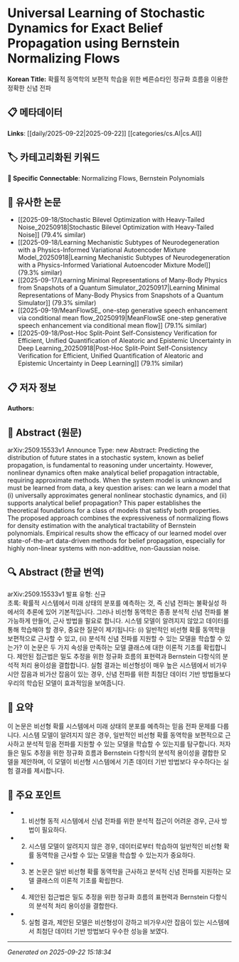 # Universal Learning of Stochastic Dynamics for Exact Belief Propagation using Bernstein Normalizing Flows

**Korean Title:** 확률적 동역학의 보편적 학습을 위한 베른슈타인 정규화 흐름을 이용한 정확한 신념 전파

## 📋 메타데이터

**Links**: [[daily/2025-09-22|2025-09-22]] [[categories/cs.AI|cs.AI]]

## 🏷️ 카테고리화된 키워드
**🔗 Specific Connectable**: Normalizing Flows, Bernstein Polynomials

## 🔗 유사한 논문
- [[2025-09-18/Stochastic Bilevel Optimization with Heavy-Tailed Noise_20250918|Stochastic Bilevel Optimization with Heavy-Tailed Noise]] (79.4% similar)
- [[2025-09-18/Learning Mechanistic Subtypes of Neurodegeneration with a Physics-Informed Variational Autoencoder Mixture Model_20250918|Learning Mechanistic Subtypes of Neurodegeneration with a Physics-Informed Variational Autoencoder Mixture Model]] (79.3% similar)
- [[2025-09-17/Learning Minimal Representations of Many-Body Physics from Snapshots of a Quantum Simulator_20250917|Learning Minimal Representations of Many-Body Physics from Snapshots of a Quantum Simulator]] (79.3% similar)
- [[2025-09-19/MeanFlowSE_ one-step generative speech enhancement via conditional mean flow_20250919|MeanFlowSE one-step generative speech enhancement via conditional mean flow]] (79.1% similar)
- [[2025-09-18/Post-Hoc Split-Point Self-Consistency Verification for Efficient, Unified Quantification of Aleatoric and Epistemic Uncertainty in Deep Learning_20250918|Post-Hoc Split-Point Self-Consistency Verification for Efficient, Unified Quantification of Aleatoric and Epistemic Uncertainty in Deep Learning]] (79.1% similar)

## 📋 저자 정보

**Authors:** 

## 📄 Abstract (원문)

arXiv:2509.15533v1 Announce Type: new 
Abstract: Predicting the distribution of future states in a stochastic system, known as belief propagation, is fundamental to reasoning under uncertainty. However, nonlinear dynamics often make analytical belief propagation intractable, requiring approximate methods. When the system model is unknown and must be learned from data, a key question arises: can we learn a model that (i) universally approximates general nonlinear stochastic dynamics, and (ii) supports analytical belief propagation? This paper establishes the theoretical foundations for a class of models that satisfy both properties. The proposed approach combines the expressiveness of normalizing flows for density estimation with the analytical tractability of Bernstein polynomials. Empirical results show the efficacy of our learned model over state-of-the-art data-driven methods for belief propagation, especially for highly non-linear systems with non-additive, non-Gaussian noise.

## 🔍 Abstract (한글 번역)

arXiv:2509.15533v1 발표 유형: 신규  
초록: 확률적 시스템에서 미래 상태의 분포를 예측하는 것, 즉 신념 전파는 불확실성 하에서의 추론에 있어 기본적입니다. 그러나 비선형 동역학은 종종 분석적 신념 전파를 불가능하게 만들어, 근사 방법을 필요로 합니다. 시스템 모델이 알려지지 않았고 데이터를 통해 학습해야 할 경우, 중요한 질문이 제기됩니다: (i) 일반적인 비선형 확률 동역학을 보편적으로 근사할 수 있고, (ii) 분석적 신념 전파를 지원할 수 있는 모델을 학습할 수 있는가? 이 논문은 두 가지 속성을 만족하는 모델 클래스에 대한 이론적 기초를 확립합니다. 제안된 접근법은 밀도 추정을 위한 정규화 흐름의 표현력과 Bernstein 다항식의 분석적 처리 용이성을 결합합니다. 실험 결과는 비선형성이 매우 높은 시스템에서 비가우시안 잡음과 비가산 잡음이 있는 경우, 신념 전파를 위한 최첨단 데이터 기반 방법들보다 우리의 학습된 모델이 효과적임을 보여줍니다.

## 📝 요약

이 논문은 비선형 확률 시스템에서 미래 상태의 분포를 예측하는 믿음 전파 문제를 다룹니다. 시스템 모델이 알려지지 않은 경우, 일반적인 비선형 확률 동역학을 보편적으로 근사하고 분석적 믿음 전파를 지원할 수 있는 모델을 학습할 수 있는지를 탐구합니다. 저자들은 밀도 추정을 위한 정규화 흐름과 Bernstein 다항식의 분석적 용이성을 결합한 모델을 제안하며, 이 모델이 비선형 시스템에서 기존 데이터 기반 방법보다 우수하다는 실험 결과를 제시합니다.

## 🎯 주요 포인트

- 1. 비선형 동적 시스템에서 신념 전파를 위한 분석적 접근이 어려운 경우, 근사 방법이 필요하다.

- 2. 시스템 모델이 알려지지 않은 경우, 데이터로부터 학습하여 일반적인 비선형 확률 동역학을 근사할 수 있는 모델을 학습할 수 있는지가 중요하다.

- 3. 본 논문은 일반 비선형 확률 동역학을 근사하고 분석적 신념 전파를 지원하는 모델 클래스의 이론적 기초를 확립한다.

- 4. 제안된 접근법은 밀도 추정을 위한 정규화 흐름의 표현력과 Bernstein 다항식의 분석적 처리 용이성을 결합한다.

- 5. 실험 결과, 제안된 모델은 비선형성이 강하고 비가우시안 잡음이 있는 시스템에서 최첨단 데이터 기반 방법보다 우수한 성능을 보였다.

---

*Generated on 2025-09-22 15:18:34*